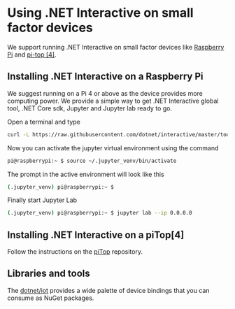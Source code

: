 # Using .NET Interactive on small factor devices

We support running .NET Interactive on small factor devices like [Raspberry Pi](https://www.raspberrypi.org/) and [pi-top [4]](https://github.com/pi-top/pi-top-4-.NET-Core-API).

## Installing .NET Interactive on a Raspberry Pi

We suggest running on a Pi 4 or above as the device provides more computing power. We provide a simple way to get .NET Interactive global tool, .NET Core sdk, Jupyter and Jupyter lab ready to go.

Open a terminal and type
```bash
curl -L https://raw.githubusercontent.com/dotnet/interactive/master/tools/setup-raspbian.sh | bash -e
```

Now you can activate the jupyter virtual environment using the command
```bash
pi@raspberrypi:~ $ source ~/.jupyter_venv/bin/activate
```

The prompt in the active environment will look like this
```bash
(.jupyter_venv) pi@raspberrypi:~ $ 
```

Finally start Jupyter Lab 
```bash
(.jupyter_venv) pi@raspberrypi:~ $ jupyter lab --ip 0.0.0.0
```

## Installing .NET Interactive on a piTop[4] 

Follow the instructions on the [piTop](https://github.com/colombod/pi-top) repository.

## Libraries and tools

The [dotnet/iot](https://github.com/dotnet/iot) provides a wide palette of device bindings that you can consume as NuGet packages.
